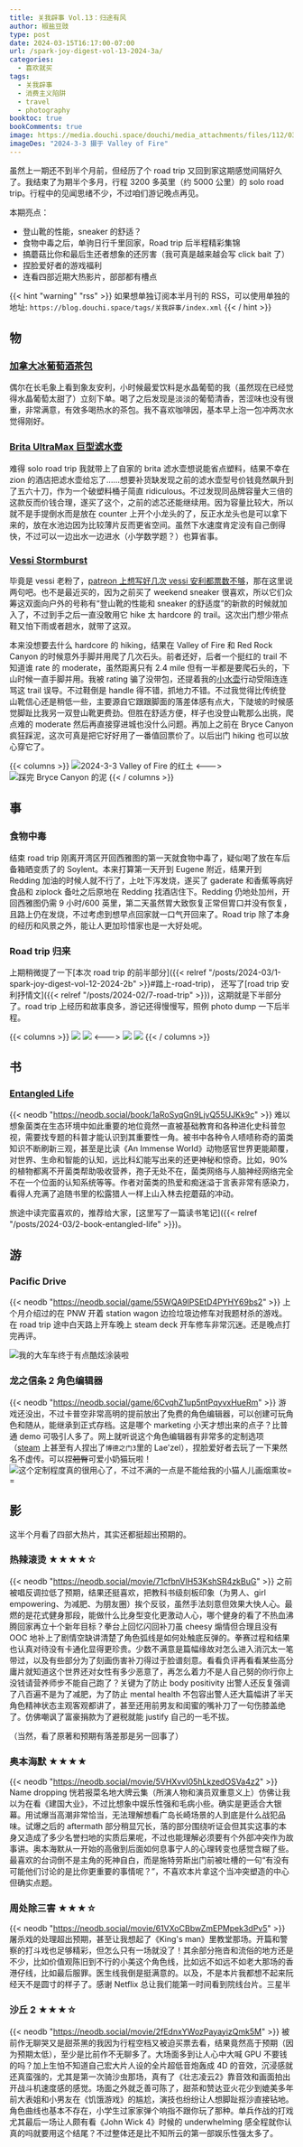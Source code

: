 ```yaml
---
title: 关我辟事 Vol.13：归途有风
author: 椒盐豆豉
type: post
date: 2024-03-15T16:17:00-07:00
url: /spark-joy-digest-vol-13-2024-3a/
categories:
  - 喜欢就买
tags:
  - 关我辟事
  - 消费主义陷阱
  - travel
  - photography
booktoc: true
bookComments: true
image: https://media.douchi.space/douchi/media_attachments/files/112/035/236/377/970/545/original/ed7bb6c50f4c3cb7.png
imageDes: "2024-3-3 摄于 Valley of Fire"
---
```


虽然上一期还不到半个月前，但经历了个 road trip 又回到家这期感觉间隔好久了。我结束了为期半个多月，行程 3200 多英里（约 5000 公里）的 solo road trip。行程中的见闻思绪不少，不过咱们游记晚点再见。

本期亮点：
- 登山靴的性能，sneaker 的舒适？
- 食物中毒之后，单驹日行千里回家，Road trip 后半程精彩集锦
- 搞蘑菇比你和最后生还者想象的还厉害（我可真是越来越会写 click bait 了）
- 捏脸爱好者的游戏福利
- 连看四部近期大热影片，部部都有槽点

<!--more-->
{{< hint "warning" "rss" >}}
如果想单独订阅本半月刊的 RSS，可以使用单独的地址:
`https://blog.douchi.space/tags/关我辟事/index.xml`
{{< / hint >}}

## 物
### [加拿大冰葡萄酒茶包](https://amzn.to/49SAEfm)
偶尔在长毛象上看到象友安利，小时候最爱饮料是水晶葡萄的我（虽然现在已经觉得水晶葡萄太甜了）立刻下单。喝了之后发现是淡淡的葡萄清香，苦涩味也没有很重，非常满意，有效多喝热水的茶包。我不喜欢咖啡因，基本早上泡一包冲两次水觉得刚好。

### [Brita UltraMax 巨型滤水壶](https://amzn.to/43nTzwa)
难得 solo road trip 我就带上了自家的 brita 滤水壶想说能省点塑料，结果不幸在 zion 的酒店把滤水壶给忘了……想要补货缺发现之前的滤水壶型号价钱竟然飙升到了五六十刀，作为一个破塑料桶子简直 ridiculous。不过发现同品牌容量大三倍的这款反而价钱合理，遂买了这个，之前的滤芯还能继续用。因为容量比较大，所以就不是手提倒水而是放在 counter 上开个小龙头的了，反正水龙头也是可以拿下来的，放在水池边因为比较薄片反而更省空间。虽然下水速度肯定没有自己倒得快，不过可以一边出水一边进水（小学数学题？）也算省事。

### [Vessi Stormburst](https://fbuy.io/vessi/mtfront2)
毕竟是 vessi 老粉了，[patreon 上想写好几次 vessi 安利都票数不够](https://www.patreon.com/posts/2024-nian-4-yue-100083093?utm_source=blog.douchi.space)，那在这里说两句吧。也不是最近买的，因为之前买了 weekend sneaker 很喜欢，所以它们众筹这双面向户外的号称有“登山靴的性能和 sneaker 的舒适度”的新款的时候就加入了，不过到手之后一直没敢用它 hike 太 hardcore 的 trail。这次出门想少带点鞋又怕下雨或者趟水，就带了这双。

本来没想要去什么 hardcore 的 hiking，结果在 Valley of Fire 和 Red Rock Canyon 的时候意外手脚并用爬了几次石头。前者还好，后者一个挺红的 trail 不知道谁 rate 的 moderate，虽然距离只有 2.4 mile 但有一半都是要爬石头的，下山时候一直手脚并用。我被 rating 骗了没带包，还提着我的[小水壶](https://amzn.to/477opdH)行动受阻连连骂这 trail 误导。不过鞋倒是 handle 得不错，抓地力不错。不过我觉得比传统登山靴信心还是稍低一些，主要源自它跟跟脚面的落差体感有点大，下陡坡的时候感觉脚趾比我另一双登山靴更费劲。但胜在舒适方便，样子也没登山靴那么出挑，爬点难的 moderate 然后再直接穿进城也没什么问题。再加上之前在 Bryce Canyon 疯狂踩泥，这次可真是把它好好用了一番值回票价了。以后出门 hiking 也可以放心穿它了。

{{< columns >}}
![2024-3-3 Valley of Fire 的红土](https://media.douchi.space/douchi/media_attachments/files/112/035/297/368/925/582/original/a35eaaabc253ae92.png)
<--->
![踩完 Bryce Canyon 的泥](https://media.douchi.space/douchi/media_attachments/files/112/023/287/123/644/872/original/9732a856603aab51.png)
{{< / columns >}}

## 事
### 食物中毒
结束 road trip 刚离开湾区开回西雅图的第一天就食物中毒了，疑似喝了放在车后备箱晒变质了的 Soylent。本来打算第一天开到 Eugene 附近，结果开到 Redding 加油的时候人就不行了，上吐下泻发烧，遂买了 gaderate 和香蕉等病好食品和 ziplock 备吐之后原地在 Redding 找酒店住下。Redding 仍地处加州，开回西雅图仍需 9 小时/600 英里，第二天虽然胃大致恢复正常但胃口并没有恢复，且路上仍在发烧，不过考虑到想早点回家就一口气开回来了。Road trip 除了本身的经历和风景之外，能让人更加珍惜家也是一大好处呢。

### Road trip 归来
上期稍微提了一下[本次 road trip 的前半部分]({{< relref "/posts/2024-03/1-spark-joy-digest-vol-12-2024-2b" >}}#踏上-road-trip)， 还写了[road trip 安利抒情文]({{< relref "/posts/2024-02/7-road-trip" >}})，这期就是下半部分了。road trip 上经历和故事良多，游记还得慢慢写，照例 photo dump 一下后半程。

{{< columns >}}
![](https://media.douchi.space/douchi/media_attachments/files/112/028/982/344/699/821/original/1c414d6187bdeeb1.png)
![](https://media.douchi.space/douchi/media_attachments/files/112/046/262/170/272/243/original/1b44cf1c32c69d60.png)
<--->
![](https://media.douchi.space/douchi/media_attachments/files/112/035/207/832/704/288/original/92f88a6ec94de4fe.png)
![](https://media.douchi.space/douchi/media_attachments/files/112/102/374/961/171/896/original/a7cda31c55fe31d8.png)
{{< / columns >}}

## 书
### [Entangled Life](https://amzn.to/4bTZQU1) 
{{< neodb "https://neodb.social/book/1aRoSyqGn9LjvQ55UJKk9c" >}}
难以想象菌类在生态环境中如此重要的地位竟然一直被基础教育和各种进化史科普忽视，需要找专题的科普才能认识到其重要性一角。被书中各种令人啧啧称奇的菌类知识不断刷新三观，甚至是比读《An Immense World》动物感官世界更能颠覆，对世界、生命和智能的认知，远比科幻能写出来的还更神秘和惊奇。比如，90% 的植物都离不开菌类帮助吸收营养，孢子无处不在，菌类网络与人脑神经网络完全不在一个位面的认知系统等等。作者对菌类的热爱和痴迷溢于言表非常有感染力，看得人充满了追随书里的松露猎人一样上山入林去挖蘑菇的冲动。

旅途中读完蛮喜欢的，推荐给大家，[这里写了一篇读书笔记]({{< relref "/posts/2024-03/2-book-entangled-life" >}})。

## 游

### Pacific Drive
{{< neodb "https://neodb.social/game/55WQA9lPSEtD4PYHY69bs2" >}}
上个月介绍过的在 PNW 开着 station wagon 边捡垃圾边修车对我题材杀的游戏。在 road trip 途中白天路上开车晚上 steam deck 开车修车非常沉迷。还是晚点打完再评。

![我的大车车终于有点酷炫涂装啦](https://media.douchi.space/douchi/media_attachments/files/112/047/282/076/070/583/original/5d72c0c9dc8073f5.jpeg)

### 龙之信条 2 角色编辑器
{{< neodb "https://neodb.social/game/6CvqhZ1up5ntPqyvxHueRm" >}}
游戏还没出，不过卡普空非常高明的提前放出了免费的角色编辑器，可以创建可玩角色和随从，能继承到正式存档。这是哪个 marketing 小天才想出来的点子？比普通 demo 可吸引人多了。网上就听说这个角色编辑器有非常多的定制选项（[steam](https://steamcommunity.com/sharedfiles/filedetails/?id=3175986598) 上甚至有人捏出了`博德之门3`里的 Lae'zel），捏脸爱好者去玩了一下果然名不虚传。可以捏~~翘臀~~可爱小奶猫玩啦！
![这个定制程度真的很用心了，不过不满的一点是不能给我的小猫人儿画烟熏妆= =](https://media.douchi.space/douchi/media_attachments/files/112/101/929/750/184/326/original/5a15264318f0c1bc.jpg)

## 影
这半个月看了四部大热片，其实还都挺超出预期的。

### 热辣滚烫 ★★★★☆
{{< neodb "https://neodb.social/movie/71cfbnVlH53KshSR4zkBuG" >}}
之前被唱反调拉低了预期，结果还挺喜欢，把教科书级刻板印象（为男人、girl empowering、为减肥、为朋友圈）挨个反驳，虽然手法刻意但效果大快人心。最燃的是花式健身那段，能做什么比身型变化更激动人心，哪个健身的看了不热血沸腾回家再立十个新年目标？拳台上回忆闪回补刀虽 cheesy 煽情但合理且没有 OOC 地补上了剧情空缺讲清楚了角色弧线是如何处触底反弹的。拳赛过程和结果也认真对待没有卡通化显得更珍贵。少数不满意是篇幅缘故对怎么进入消沉太一笔带过，以及有些部分为了刻画伤害补刀得过于脸谱刻意。看看负评再看看某些高分庸片就知道这个世界还对女性有多少恶意了，再怎么着力不是人自己努的你行你上没钱请营养师步不能自己跑了？关键为了防止 body positivity 出警人还反复强调了八百遍不是为了减肥，为了防止 mental health 不包容出警人还大篇幅讲了半天角色精神状态主观客观都讲了，甚至还用前男友和闺蜜的嘴补刀了一句伤膝盖绝了。仿佛嘲讽了富豪捐款为了避税就能 justify 自己的一毛不拔。

（当然，看了原著和预期有落差那是另一回事了）

### 奥本海默 ★★★★
{{< neodb "https://neodb.social/movie/5VHXvvI05hLkzedOSVa4z2" >}}
Name dropping 恍若报菜名地大牌云集（所演人物和演员双重意义上）仿佛让我以为在看《建国大业》，不过比想象中娱乐性强和毛病小些。确实是更适合大银幕。用试爆当高潮非常恰当，无法理解想看广岛长崎场景的人到底是什么战犯品味。试爆之后的 aftermath 部分稍显冗长，落的部分围绕听证会但其实这事的本身又造成了多少名誉扫地的实质后果呢，不过也能理解必须要有个外部冲突作为故事讲。奥本海默从一开始的高傲到后面如何息事宁人的心理转变也感觉含糊了些。最喜欢的台词倒不是主角的死神自白，而是施特劳斯出门前被吐槽的一句“有没有可能他们讨论的是比你更重要的事情呢？”，不喜欢本片拿这个当冲突塑造的中心但确实点题。

### 周处除三害 ★★★☆
{{< neodb "https://neodb.social/movie/61VXoCBbwZmEPMpek3dPv5" >}}
屠杀戏的处理超出预期，甚至让我想起了《King's man》里教堂那场。开篇和警察的打斗戏也足够精彩，但怎么只有一场就没了！其余部分拖沓和流俗的地方还是不少，比如价值观陈旧到不行的小美这个角色线，比如远不如远不如老大那场的香港仔线，比如最后服罪。医生线我倒是挺满意的。以及，不是本片我都想不起来阮经天不是圆寸的样子了。感谢 Netflix 总让我们能第一时间看到院线台片。三星半

### 沙丘 2 ★★★☆
{{< neodb "https://neodb.social/movie/2fEdnxYWozPayayizQmk5M" >}}
被前作无聊哭又是甜茶黑的我因为行程空档又被迫买票去看，结果竟然高于预期（因为预期太低），至少是比前作不无聊多了。大场面多到让人心中大喊 GPU 不要钱的吗？加上生怕不知道自己宏大片人设的全片超低音炮轰成 4D 的音效，沉浸感就还真蛮强的，尤其是第一次骑沙虫那场，真有了《壮志凌云2》靠音效和画面拍出开战斗机速度感的感觉。场面之外就乏善可陈了，甜茶和赞达亚火花少到媲美多年前大表姐和小男友在《饥饿游戏》的尴尬，演技也纷纷让人想脚趾抠沙直接钻地。角色曲线也基本不存在，小学生过家家弹个响指不跟你玩了那种。单兵作战的打戏尤其最后一场让人颇有看《John Wick 4》时候的 underwhelming 感全程就你认真的吗就要用这个结尾？不过整体还是比不知所云的第一部娱乐性强太多了。